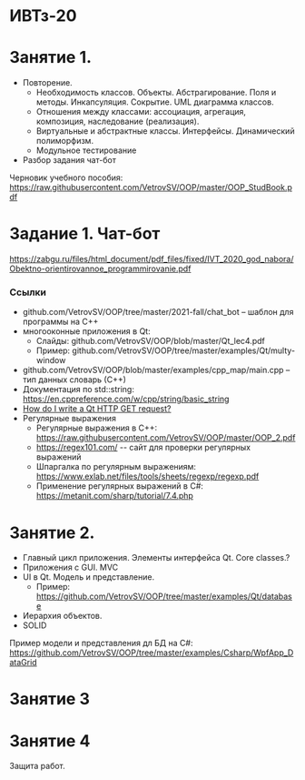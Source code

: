 # ИВТз-20

# Занятие 1. 
- Повторение. 
  - Необходимость классов. Объекты. Абстрагирование. Поля и методы. Инкапсуляция. Сокрытие. UML диаграмма классов.
  - Отношения между классами: ассоциация, агрегация, композиция, наследование (реализация). 
  - Виртуальные и абстрактные классы. Интерфейсы. Динамический полиморфизм.
  - Модульное тестирование
- Разбор задания чат-бот


Черновик учебного пособия: https://raw.githubusercontent.com/VetrovSV/OOP/master/OOP_StudBook.pdf


# Задание 1. Чат-бот
https://zabgu.ru/files/html_document/pdf_files/fixed/IVT_2020_god_nabora/Obektno-orientirovannoe_programmirovanie.pdf

### Ссылки
- github.com/VetrovSV/OOP/tree/master/2021-fall/chat_bot – шаблон для программы на C++
- многооконные приложения в Qt:
  - Слайды: github.com/VetrovSV/OOP/blob/master/Qt_lec4.pdf
  - Пример: github.com/VetrovSV/OOP/tree/master/examples/Qt/multy-window
- github.com/VetrovSV/OOP/blob/master/examples/cpp_map/main.cpp – тип данных словарь (С++)
- Документация по std::string: https://en.cppreference.com/w/cpp/string/basic_string
- [How do I write a Qt HTTP GET request?](https://stackoverflow.com/questions/46943134/how-do-i-write-a-qt-http-get-%20request)
- Регулярные выражения
  - Регулярные выражения в C++: https://raw.githubusercontent.com/VetrovSV/OOP/master/OOP_2.pdf
  - https://regex101.com/ -- сайт для проверки регулярных выражений
  - Шпаргалка по регулярным выражениям: https://www.exlab.net/files/tools/sheets/regexp/regexp.pdf
  - Применение регулярных выражений в C#: https://metanit.com/sharp/tutorial/7.4.php


# Занятие 2. 
- Главный цикл приложения. Элементы интерфейса Qt. Core classes.?
- Приложения с GUI. MVC
- UI в Qt. Модель и представление.
  - Пример: https://github.com/VetrovSV/OOP/tree/master/examples/Qt/database
- Иерархия объектов.
- SOLID

Пример модели и представления дл БД на C#: https://github.com/VetrovSV/OOP/tree/master/examples/Csharp/WpfApp_DataGrid


# Занятие 3

# Занятие 4
Защита работ.

